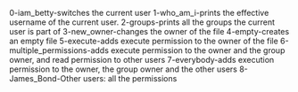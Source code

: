 0-iam_betty-switches the current user
1-who_am_i-prints the effective username of the current user.
2-groups-prints all the groups the current user is part of
3-new_owner-changes the owner of the file
4-empty-creates an empty file
5-execute-adds execute permission to the owner of the file
6-multiple_permissions-adds execute permission to the owner and the group owner, and read permission to other users
7-everybody-adds execution permission to the owner, the group owner and the other users
8-James_Bond-Other users: all the permissions
